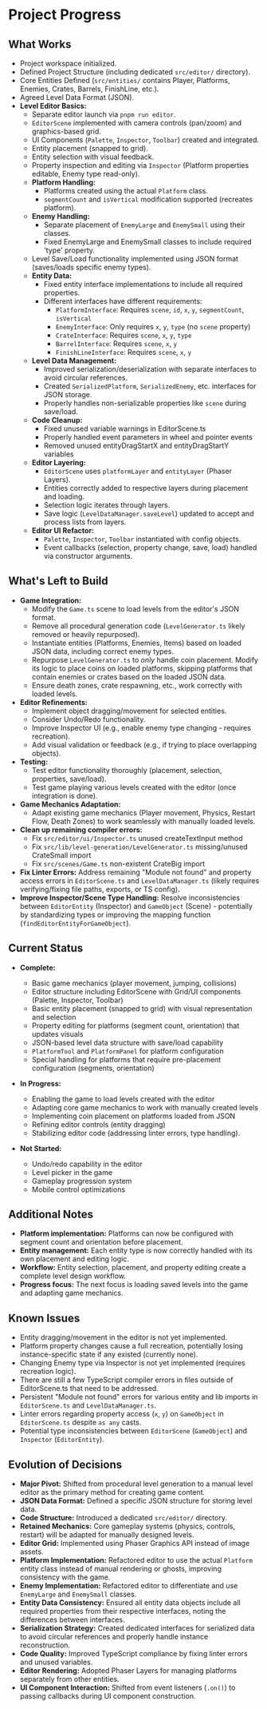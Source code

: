 # Project Progress

## What Works

- Project workspace initialized.
- Defined Project Structure (including dedicated `src/editor/` directory).
- Core Entities Defined (`src/entities/` contains Player, Platforms, Enemies, Crates, Barrels, FinishLine, etc.).
- Agreed Level Data Format (JSON).
- **Level Editor Basics:**
  - Separate editor launch via `pnpm run editor`.
  - `EditorScene` implemented with camera controls (pan/zoom) and graphics-based grid.
  - UI Components (`Palette`, `Inspector`, `Toolbar`) created and integrated.
  - Entity placement (snapped to grid).
  - Entity selection with visual feedback.
  - Property inspection and editing via `Inspector` (Platform properties editable, Enemy type read-only).
  - **Platform Handling:**
    - Platforms created using the actual `Platform` class.
    - `segmentCount` and `isVertical` modification supported (recreates platform).
  - **Enemy Handling:**
    - Separate placement of `EnemyLarge` and `EnemySmall` using their classes.
    - Fixed EnemyLarge and EnemySmall classes to include required 'type' property.
  - Level Save/Load functionality implemented using JSON format (saves/loads specific enemy types).
  - **Entity Data:**
    - Fixed entity interface implementations to include all required properties.
    - Different interfaces have different requirements:
      - `PlatformInterface`: Requires `scene`, `id`, `x`, `y`, `segmentCount`, `isVertical`
      - `EnemyInterface`: Only requires `x`, `y`, `type` (no `scene` property)
      - `CrateInterface`: Requires `scene`, `x`, `y`, `type`
      - `BarrelInterface`: Requires `scene`, `x`, `y`
      - `FinishLineInterface`: Requires `scene`, `x`, `y`
  - **Level Data Management:**
    - Improved serialization/deserialization with separate interfaces to avoid circular references.
    - Created `SerializedPlatform`, `SerializedEnemy`, etc. interfaces for JSON storage.
    - Properly handles non-serializable properties like `scene` during save/load.
  - **Code Cleanup:**
    - Fixed unused variable warnings in EditorScene.ts
    - Properly handled event parameters in wheel and pointer events
    - Removed unused entityDragStartX and entityDragStartY variables
  - **Editor Layering:**
    - `EditorScene` uses `platformLayer` and `entityLayer` (Phaser Layers).
    - Entities correctly added to respective layers during placement and loading.
    - Selection logic iterates through layers.
    - Save logic (`LevelDataManager.saveLevel`) updated to accept and process lists from layers.
  - **Editor UI Refactor:**
    - `Palette`, `Inspector`, `Toolbar` instantiated with config objects.
    - Event callbacks (selection, property change, save, load) handled via constructor arguments.

## What's Left to Build

- **Game Integration:**
  - Modify the `Game.ts` scene to load levels from the editor's JSON format.
  - Remove all procedural generation code (`LevelGenerator.ts` likely removed or heavily repurposed).
  - Instantiate entities (Platforms, Enemies, Items) based on loaded JSON data, including correct enemy types.
  - Repurpose `LevelGenerator.ts` to _only_ handle coin placement. Modify its logic to place coins on loaded platforms, skipping platforms that contain enemies or crates based on the loaded JSON data.
  - Ensure death zones, crate respawning, etc., work correctly with loaded levels.
- **Editor Refinements:**
  - Implement object dragging/movement for selected entities.
  - Consider Undo/Redo functionality.
  - Improve Inspector UI (e.g., enable enemy type changing - requires recreation).
  - Add visual validation or feedback (e.g., if trying to place overlapping objects).
- **Testing:**
  - Test editor functionality thoroughly (placement, selection, properties, save/load).
  - Test game playing various levels created with the editor (once integration is done).
- **Game Mechanics Adaptation:**
  - Adapt existing game mechanics (Player movement, Physics, Restart Flow, Death Zones) to work seamlessly with manually loaded levels.
- **Clean up remaining compiler errors:**
  - Fix `src/editor/ui/Inspector.ts` unused createTextInput method
  - Fix `src/lib/level-generation/LevelGenerator.ts` missing/unused CrateSmall import
  - Fix `src/scenes/Game.ts` non-existent CrateBig import
- **Fix Linter Errors:** Address remaining "Module not found" and property access errors in `EditorScene.ts` and `LevelDataManager.ts` (likely requires verifying/fixing file paths, exports, or TS config).
- **Improve Inspector/Scene Type Handling:** Resolve inconsistencies between `EditorEntity` (Inspector) and `GameObject` (Scene) - potentially by standardizing types or improving the mapping function (`findEditorEntityForGameObject`).

## Current Status

- **Complete:**

  - Basic game mechanics (player movement, jumping, collisions)
  - Editor structure including EditorScene with Grid/UI components (Palette, Inspector, Toolbar)
  - Basic entity placement (snapped to grid) with visual representation and selection
  - Property editing for platforms (segment count, orientation) that updates visuals
  - JSON-based level data structure with save/load capability
  - `PlatformTool` and `PlatformPanel` for platform configuration
  - Special handling for platforms that require pre-placement configuration (segments, orientation)

- **In Progress:**

  - Enabling the game to load levels created with the editor
  - Adapting core game mechanics to work with manually created levels
  - Implementing coin placement on platforms loaded from JSON
  - Refining editor controls (entity dragging)
  - Stabilizing editor code (addressing linter errors, type handling).

- **Not Started:**
  - Undo/redo capability in the editor
  - Level picker in the game
  - Gameplay progression system
  - Mobile control optimizations

## Additional Notes

- **Platform implementation:** Platforms can now be configured with segment count and orientation before placement.
- **Entity management:** Each entity type is now correctly handled with its own placement and editing logic.
- **Workflow:** Entity selection, placement, and property editing create a complete level design workflow.
- **Progress focus:** The next focus is loading saved levels into the game and adapting game mechanics.

## Known Issues

- Entity dragging/movement in the editor is not yet implemented.
- Platform property changes cause a full recreation, potentially losing instance-specific state if any existed (currently none).
- Changing Enemy type via Inspector is not yet implemented (requires recreation logic).
- There are still a few TypeScript compiler errors in files outside of EditorScene.ts that need to be addressed.
- Persistent "Module not found" errors for various entity and lib imports in `EditorScene.ts` and `LevelDataManager.ts`.
- Linter errors regarding property access (`x`, `y`) on `GameObject` in `EditorScene.ts` despite `as any` casts.
- Potential type inconsistencies between `EditorScene` (`GameObject`) and `Inspector` (`EditorEntity`).

## Evolution of Decisions

- **Major Pivot:** Shifted from procedural level generation to a manual level editor as the primary method for creating game content.
- **JSON Data Format:** Defined a specific JSON structure for storing level data.
- **Code Structure:** Introduced a dedicated `src/editor/` directory.
- **Retained Mechanics:** Core gameplay systems (physics, controls, restart) will be adapted for manually designed levels.
- **Editor Grid:** Implemented using Phaser Graphics API instead of image assets.
- **Platform Implementation:** Refactored editor to use the actual `Platform` entity class instead of manual rendering or ghosts, improving consistency with the game.
- **Enemy Implementation:** Refactored editor to differentiate and use `EnemyLarge` and `EnemySmall` classes.
- **Entity Data Consistency:** Ensured all entity data objects include all required properties from their respective interfaces, noting the differences between interfaces.
- **Serialization Strategy:** Created dedicated interfaces for serialized data to avoid circular references and properly handle instance reconstruction.
- **Code Quality:** Improved TypeScript compliance by fixing linter errors and unused variables.
- **Editor Rendering:** Adopted Phaser Layers for managing platforms separately from other entities.
- **UI Component Interaction:** Shifted from event listeners (`.on()`) to passing callbacks during UI component construction.
